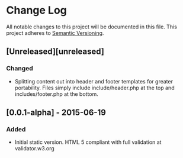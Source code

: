 # Change Log
All notable changes to this project will be documented in this file.
This project adheres to [Semantic Versioning](http://semver.org/).

## [Unreleased][unreleased]
### Changed
- Splitting content out into header and footer templates for greater portability.
    Files simply include include/header.php at the top and includes/footer.php at the bottom.

## [0.0.1-alpha] - 2015-06-19
### Added
- Initial static version. HTML 5 compliant with full validation at validator.w3.org
